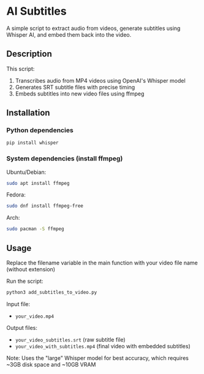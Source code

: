 # AI Subtitles

A simple script to extract audio from videos, generate subtitles using Whisper AI, and embed them back into the video.

## Description

This script:

1. Transcribes audio from MP4 videos using OpenAI's Whisper model
2. Generates SRT subtitle files with precise timing
3. Embeds subtitles into new video files using ffmpeg

## Installation

### Python dependencies

```bash
pip install whisper
```

### System dependencies (install ffmpeg)
Ubuntu/Debian:
```bash
sudo apt install ffmpeg
```

Fedora:
```bash
sudo dnf install ffmpeg-free
```

Arch:
```bash
sudo pacman -S ffmpeg
```

## Usage
Replace the filename variable in the main function with your video file name (without extension)

Run the script:
```bash
python3 add_subtitles_to_video.py
```

Input file:

- `your_video.mp4`

Output files:

- `your_video_subtitles.srt` (raw subtitle file)
- `your_video_with_subtitles.mp4` (final video with embedded subtitles)

Note: Uses the "large" Whisper model for best accuracy, which requires ~3GB disk space and ~10GB VRAM
